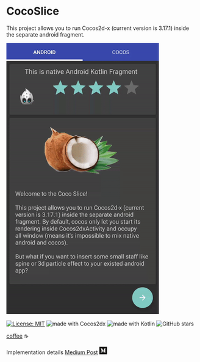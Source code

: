 # CocoSlice
This project allows you to run Cocos2d-x (current version is 3.17.1) inside the separate android fragment.

![](results.gif)

[![License: MIT](https://img.shields.io/badge/License-MIT-yellow.svg)](https://opensource.org/licenses/MIT)
<img src="https://img.shields.io/badge/made%20with-cocos2dx-blue.svg" alt="made with Cocos2dx">
<img src="https://img.shields.io/badge/made%20with-kotlin-blue.svg" alt="made with Kotlin">
![GitHub stars](https://img.shields.io/github/stars/intmainreturn00/CocoSlice.svg?style=social)

[coffee](http://ko-fi.com/intmainreturn00) ☕️

Implementation details [Medium Post](https://medium.com/@intmainreturn00/cocos2dx-sliced-3f2434226b87) <img src="https://github.com/Medium/medium-logos/blob/master/monogram/Monogram.png" width="20">
